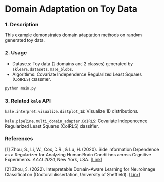 # Domain Adaptation on Toy Data

### 1. Description

This example demonstrates domain adaptation methods on random generated toy data.

### 2. Usage

* Datasets: Toy data (2 domains and 2 classes) generated by `sklearn.datasets.make_blobs`.
* Algorithms: Covariate Independence Regularized Least Squares (CoIRLS) classifier.

`python main.py`

### 3. Related `kale` API

`kale.interpret.visualize.distplot_1d`: Visualize 1D distributions.

`kale.pipeline.multi_domain_adapter.CoIRLS`: Covariate Independence Regularized Least Squares (CoIRLS) classifier.


### References

[1] Zhou, S., Li, W., Cox, C.R., & Lu, H. (2020). Side Information Dependence as a Regularizer for Analyzing Human Brain
Conditions across Cognitive Experiments. *AAAI 2020*, New York, USA.
[[Link](https://ojs.aaai.org//index.php/AAAI/article/view/6179)]

[2] Zhou, S. (2022). Interpretable Domain-Aware Learning for Neuroimage Classification (Doctoral dissertation,
University of Sheffield). [[Link](https://etheses.whiterose.ac.uk/31044/1/PhD_thesis_ShuoZhou_170272834.pdf)]
